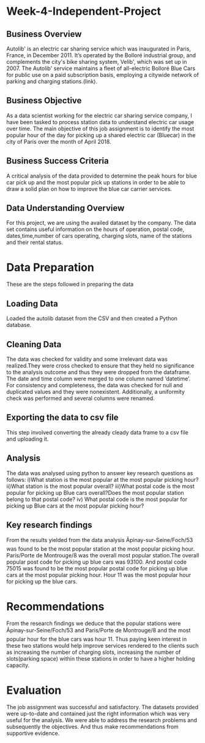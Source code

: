 # Week-4-Independent-Project
## Business Overview
Autolib' is an electric car sharing service which was inaugurated in Paris, France, in December 2011. It’s operated by the Bolloré industrial group, and complements the city's bike sharing system, Velib', which was set up in 2007. The Autolib' service maintains a fleet of all-electric Bolloré Blue Cars for public use on a paid subscription basis, employing a citywide network of parking and charging stations.(link). 
## Business Objective
As a data scientist working for the electric car sharing service company, I have been tasked to process station data to understand electric car usage over time.
The main objective of this job assignment is to identify the most popular hour of the day for picking up a shared electric car (Bluecar) in the city of Paris over the month of April 2018.
## Business Success Criteria
A critical analysis of the data provided to determine the peak hours for blue car pick up and the most popular pick up stations in order to be able to draw a solid plan on how to improve the blue car carrier services.
## Data Understanding Overview
For this project, we are using the availed dataset  by the company. The data set contains useful information on the hours of operation, postal code, dates,time,number of cars operating, charging slots, name of the stations and their rental status.
# Data Preparation 
These are the steps followed in preparing the data 
## Loading Data 
Loaded the autolib dataset from the CSV and then created a Python database. 

## Cleaning Data
The data was checked for validity and some irrelevant data was realized.They were cross checked to ensure that they held no significance to the analysis outcome and thus they were  dropped from the dataframe. The date and time column were merged to one  column named ‘datetime’. For consistency and completeness, the data was checked for null and duplicated values and they were nonexistent. Additionally, a uniformity check was performed and several columns were renamed. 
## Exporting the data to csv file
This step involved converting the already cleady data frame to a csv file and uploading it.
## Analysis
The data was analysed using python to answer key research questions as follows: 
i)What station is the most popular at the most popular picking hour?
ii)What station is the most popular overall?
iii)What postal code is the most popular for picking up Blue cars overall?Does the most popular station belong to that postal code?
iv) What postal code is the most popular for picking up Blue cars at the most popular picking hour?
 
## Key research findings
From the results yielded from the data analysis Ãpinay-sur-Seine/Foch/53 was found to be the most popular station at the most popular picking hour. Paris/Porte de Montrouge/8 was the overall most popular station.The overall popular post code for picking up blue cars was 93100. And postal code 75015 was found to be the most popular postal code for picking up blue cars at the most popular picking hour. Hour 11 was the most popular hour for picking up the blue cars.
 
# Recommendations
From the research findings we deduce that the popular stations were Ãpinay-sur-Seine/Foch/53 and  Paris/Porte de Montrouge/8 and the most popular hour for the blue cars was hour 11. Thus paying keen interest in these two stations would help improve services rendered to the clients such as increasing the number of charging slots, increasing the number of slots(parking space) within these stations in order to have a higher holding capacity.
 
# Evaluation
The job assignment was successful and satisfactory. The datasets provided were up-to-date and contained just the right information which was very useful for the analysis. We were able to address the research problems and subsequently the objectives. And thus make recommendations from supportive evidence.
